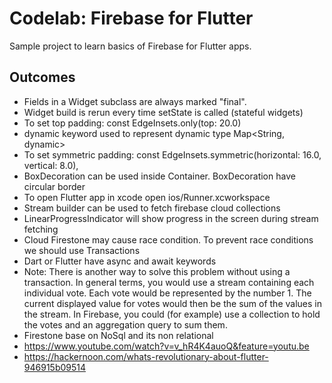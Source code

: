 # Codelab: Firebase for Flutter

Sample project to learn basics of Firebase for Flutter apps.

## Outcomes
* Fields in a Widget subclass are always marked "final".
* Widget build is rerun every time setState is called (stateful widgets)
* To set top padding: const EdgeInsets.only(top: 20.0)
* dynamic keyword used to represent dynamic type Map<String, dynamic>
* To set symmetric padding: const EdgeInsets.symmetric(horizontal: 16.0, vertical: 8.0),
* BoxDecoration can be used inside Container. BoxDecoration have circular border
* To open Flutter app in xcode open ios/Runner.xcworkspace
* Stream builder can be used to fetch firebase cloud collections
* LinearProgressIndicator will show progress in the screen during stream fetching
* Cloud Firestone may cause race condition. To prevent race conditions we should use Transactions
* Dart or Flutter have async and await keywords
* Note: There is another way to solve this problem without using a transaction. In general terms, you would use a stream containing each individual vote. Each vote would be represented by the number 1. The current displayed value for votes would then be the sum of the values in the stream. In Firebase, you could (for example) use a collection to hold the votes and an aggregation query to sum them.
* Firestone base on NoSql and its non relational
* https://www.youtube.com/watch?v=v_hR4K4auoQ&feature=youtu.be
* https://hackernoon.com/whats-revolutionary-about-flutter-946915b09514